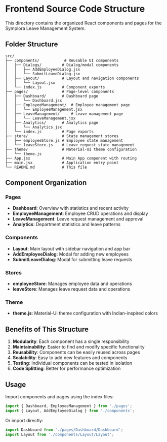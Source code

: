 # Frontend Source Code Structure

This directory contains the organized React components and pages for the Symplora Leave Management System.

## Folder Structure

```
src/
├── components/           # Reusable UI components
│   ├── Dialogs/         # Dialog/modal components
│   │   ├── AddEmployeeDialog.jsx
│   │   └── SubmitLeaveDialog.jsx
│   ├── Layout/          # Layout and navigation components
│   │   └── Layout.jsx
│   └── index.js         # Component exports
├── pages/               # Page-level components
│   ├── Dashboard/       # Dashboard page
│   │   └── Dashboard.jsx
│   ├── EmployeeManagement/  # Employee management page
│   │   └── EmployeeManagement.jsx
│   ├── LeaveManagement/     # Leave management page
│   │   └── LeaveManagement.jsx
│   ├── Analytics/       # Analytics page
│   │   └── Analytics.jsx
│   └── index.js         # Page exports
├── store/               # State management stores
│   ├── employeeStore.js # Employee state management
│   └── leaveStore.js    # Leave request state management
├── theme/               # Material-UI theme configuration
│   └── theme.js
├── App.jsx              # Main App component with routing
├── main.jsx             # Application entry point
└── README.md            # This file
```

## Component Organization

### Pages
- **Dashboard**: Overview with statistics and recent activity
- **EmployeeManagement**: Employee CRUD operations and display
- **LeaveManagement**: Leave request management and approval
- **Analytics**: Department statistics and leave patterns

### Components
- **Layout**: Main layout with sidebar navigation and app bar
- **AddEmployeeDialog**: Modal for adding new employees
- **SubmitLeaveDialog**: Modal for submitting leave requests

### Stores
- **employeeStore**: Manages employee data and operations
- **leaveStore**: Manages leave request data and operations

### Theme
- **theme.js**: Material-UI theme configuration with Indian-inspired colors

## Benefits of This Structure

1. **Modularity**: Each component has a single responsibility
2. **Maintainability**: Easier to find and modify specific functionality
3. **Reusability**: Components can be easily reused across pages
4. **Scalability**: Easy to add new features and components
5. **Testing**: Individual components can be tested in isolation
6. **Code Splitting**: Better for performance optimization

## Usage

Import components and pages using the index files:

```javascript
import { Dashboard, EmployeeManagement } from './pages';
import { Layout, AddEmployeeDialog } from './components';
```

Or import directly:

```javascript
import Dashboard from './pages/Dashboard/Dashboard';
import Layout from './components/Layout/Layout';
```
